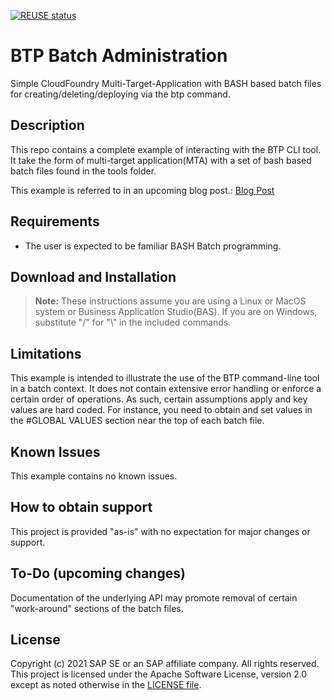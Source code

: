 [![REUSE status](https://api.reuse.software/badge/github.com/SAP-samples/cloud-sfsf-benefits-ext)](https://api.reuse.software/info/github.com/SAP-samples/cloud-sfsf-benefits-ext)

# BTP Batch Administration
Simple CloudFoundry Multi-Target-Application with BASH based batch files for creating/deleting/deploying via the btp command.

## Description

This repo contains a complete example of interacting with the BTP CLI tool.  It take the form of multi-target application(MTA) with a set of bash based batch files found in the tools folder.  

This example is referred to in an upcoming blog post.: [Blog Post](https://people.sap.com/andrew.lunde#content:blogposts)

## Requirements

- The user is expected to be familiar BASH Batch programming.


## Download and Installation

>  **Note:**  These instructions assume you are using a Linux or MacOS system or Business Application Studio(BAS).  If you are on Windows, substitute "/" for "\\" in the included commands.


## Limitations

This example is intended to illustrate the use of the BTP command-line tool in a batch context.  It does not contain extensive error handling or enforce a certain order of operations.  As such, certain assumptions apply and key values are hard coded.  For instance, you need to obtain and set values in the #GLOBAL VALUES section near the top of each batch file.

## Known Issues

This example contains no known issues.

## How to obtain support

This project is provided "as-is" with no expectation for major changes or support.

## To-Do (upcoming changes)

Documentation of the underlying API may promote removal of certain "work-around" sections of the batch files.

## License
Copyright (c) 2021 SAP SE or an SAP affiliate company. All rights reserved. This project is licensed under the Apache Software License, version 2.0 except as noted otherwise in the [LICENSE file](LICENSES/Apache-2.0.txt).